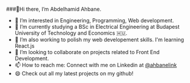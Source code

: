 ###👋Hi there, I’m Abdelhamid Ahbane.

- 🔭  I’m interested in Engineering, Programming, Web development.
- 🌱  I’m currently studying a BSc in Electrical Engineering at Budapest University of Technology and Economics 🇭🇺.
- 🤔 I’m also working to polish my web developement skills. I'm learning React.js
- 👯 I’m looking to collaborate on projects related to Front End Development.
- 📫 How to reach me: Connect with me on Linkedin at [@ahbanelink](https://www.linkedin.com/in/ahbanelink/)
- 😄 Check out all my latest projects on my github!
